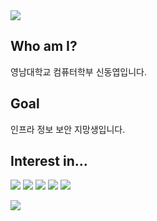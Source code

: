 <img src="https://capsule-render.vercel.app/api?type=waving&color=BDBDC8&height=150&section=header" />

## Who am I?
영남대학교 컴퓨터학부 신동엽입니다.

## Goal
인프라 정보 보안 지망생입니다.

## Interest in...
<img src="https://img.shields.io/badge/kali%20linux-%23557C94.svg?&style=for-the-badge&logo=kali%20linux&logoColor=white" /> <img src="https://img.shields.io/badge/linux-%23FCC624.svg?&style=for-the-badge&logo=linux&logoColor=black" />
<img src="https://img.shields.io/badge/cisco-%231BA0D7.svg?&style=for-the-badge&logo=cisco&logoColor=white" />
<img src="https://img.shields.io/badge/naver-%2303C75A.svg?&style=for-the-badge&logo=naver&logoColor=white" />
<img src="https://img.shields.io/badge/hack%20club-%23EC3750.svg?&style=for-the-badge&logo=hack%20club&logoColor=white" />

<img src="https://capsule-render.vercel.app/api?type=waving&color=BDBDC8&height=150&section=footer" />
